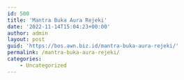 ```yaml
---
id: 500
title: 'Mantra Buka Aura Rejeki'
date: '2022-11-14T15:04:23+00:00'
author: admin
layout: post
guid: 'https://bos.awn.biz.id/mantra-buka-aura-rejeki/'
permalink: /mantra-buka-aura-rejeki/
categories:
    - Uncategorized
---
```


